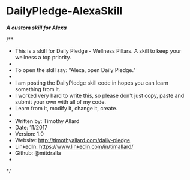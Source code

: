 # DailyPledge-AlexaSkill
***A custom skill for Alexa***

/**
 * This is a skill for Daily Pledge - Wellness Pillars. A skill to keep your wellness a top priority.
 * 
 * To open the skill say: "Alexa, open Daily Pledge."
 * 
 * I am posting the DailyPledge skill code in hopes you can learn something from it.
 * I worked very hard to write this, so please don't just copy, paste and submit your own with all of my code.
 * Learn from it, modify it, change it, create.
 * 
 * Written by:  Timothy Allard
 * Date:        11/2017
 * Version:     1.0
 * Website:     http://timothyallard.com/daily-pledge
 * LinkedIn:    https://www.linkedin.com/in/timallard/
 * Github:      @mitdralla
 * 
*/
